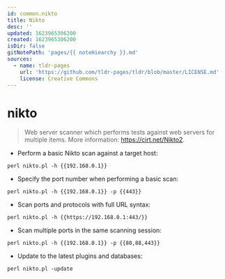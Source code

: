 ```yaml
---
id: common.nikto
title: Nikto
desc: ''
updated: 1623965306200
created: 1623965306200
isDir: false
gitNotePath: 'pages/{{ noteHiearchy }}.md'
sources:
  - name: tldr-pages
    url: 'https://github.com/tldr-pages/tldr/blob/master/LICENSE.md'
    license: Creative Commons
---
```

# nikto

> Web server scanner which performs tests against web servers for multiple items.
> More information: <https://cirt.net/Nikto2>.

- Perform a basic Nikto scan against a target host:

`perl nikto.pl -h {{192.168.0.1}}`

- Specify the port number when performing a basic scan:

`perl nikto.pl -h {{192.168.0.1}} -p {{443}}`

- Scan ports and protocols with full URL syntax:

`perl nikto.pl -h {{https://192.168.0.1:443/}}`

- Scan multiple ports in the same scanning session:

`perl nikto.pl -h {{192.168.0.1}} -p {{80,88,443}}`

- Update to the latest plugins and databases:

`perl nikto.pl -update`


